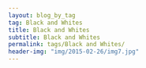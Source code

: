 ```yaml
---
layout: blog_by_tag
tag: Black and Whites
title: Black and Whites
subtitle: Black and Whites
permalink: tags/Black and Whites/
header-img: "img/2015-02-26/img7.jpg"
---
```

